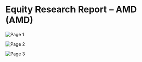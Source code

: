 # Equity Research Report – AMD (AMD)

![Page 1](https://github.com/coolnikitav/nikitas-notebook/assets/30304422/764a4af6-f879-46d0-846e-6067a6aa1b60)

![Page 2](https://github.com/coolnikitav/nikitas-notebook/assets/30304422/0e401008-ab27-4cf7-9bec-9d0f165698f8)

![Page 3](https://github.com/coolnikitav/nikitas-notebook/assets/30304422/b702bfec-21ea-45bc-a82d-3964e1af9f86)
